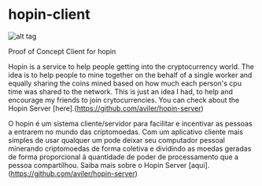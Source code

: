 hopin-client
============

![alt tag](http://hopinness.files.wordpress.com/2014/02/hopin-screen2.png?w=700)

Proof of Concept Client for hopin

Hopin is a service to help people getting into the cryptocurrency world. The idea is to help people to mine together on the behalf of a single worker and equally sharing the coins mined based on how much each person's cpu time was shared to the network. This is just an idea I had, to help and encourage my friends to join crytocurrencies.
You can check about the Hopin Server [here].(https://github.com/aviler/hopin-server)

O hopin é um sistema cliente/servidor para facilitar e incentivar as pessoas a entrarem no mundo das criptomoedas. Com um aplicativo cliente mais simples de usar qualquer um pode deixar seu computador pessoal minerando criptomoedas de forma coletiva e dividindo as moedas geradas de forma proporcional ã quantidade de poder de processamento que a pessoa compartilhou.
Saiba mais sobre o Hopin Server [aqui].(https://github.com/aviler/hopin-server)



